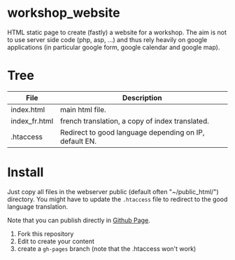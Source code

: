 # workshop_website

HTML static page to create (fastly) a website for a workshop.
The aim is not to use server side code (php, asp, ...) and thus rely
heavily on google applications (in particular google form,
google calendar and google map).

# Tree

File|   Description
--- | ---
index.html | main html file.
index_fr.html | french translation, a copy of index translated.
.htaccess | Redirect to good language depending on IP, default EN.


# Install

Just copy all files in the webserver public (default often "~/public_html/") directory. 
You might have to update the `.htaccess` file to redirect to the good language translation.

Note that you can publish directly in [Github Page](https://pages.github.com/).

1. Fork this repository
2. Edit to create your content
3. create a `gh-pages` branch (note that the .htaccess won't work)
